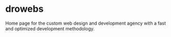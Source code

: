 # drowebs
Home page for the custom web design and development agency with a fast and optimized development methodology.
